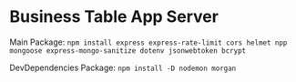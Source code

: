 # Business Table App Server

Main Package: `npm install express express-rate-limit cors helmet npp mongoose express-mongo-sanitize dotenv jsonwebtoken bcrypt`

DevDependencies Package: `npm install -D nodemon morgan`
